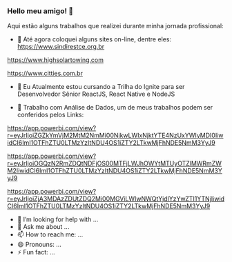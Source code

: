 ### Hello meu amigo! 👋
Aqui estão alguns trabalhos que realizei durante minha jornada profissional:

- 🔭 Até agora coloquei alguns sites on-line, dentre eles:
https://www.sindirestce.org.br

https://www.highsolartowing.com

https://www.citties.com.br

- 🌱 Eu Atualmente estou cursando a Trilha do Ignite para ser Desenvolvedor Sênior ReactJS, React Native e NodeJS

- 👯 Trabalho com Análise de Dados, um de meus trabalhos podem ser conferidos pelos Links:

https://app.powerbi.com/view?r=eyJrIjoiZGZkYmVjM2MtM2NmMi00NjkwLWIxNjktYTE4NzUxYWIyMDI0IiwidCI6ImI1OTFhZTU0LTMzYzItNDU4OS1iZTY2LTkwMjFhNDE5NmM3YyJ9

https://app.powerbi.com/view?r=eyJrIjoiOGQzN2RmZDQtNDFjOS00MTFjLWJhOWYtMTUyOTZlMWRmZWM2IiwidCI6ImI1OTFhZTU0LTMzYzItNDU4OS1iZTY2LTkwMjFhNDE5NmM3YyJ9

https://app.powerbi.com/view?r=eyJrIjoiZjA3MDAzZDUtZDQ2Mi00MGViLWIwNWQtYjdlYzYwZTI1YTNjIiwidCI6ImI1OTFhZTU0LTMzYzItNDU4OS1iZTY2LTkwMjFhNDE5NmM3YyJ9


- 🤔 I’m looking for help with ...
- 💬 Ask me about ...
- 📫 How to reach me: ...
- 😄 Pronouns: ...
- ⚡ Fun fact: ...


<!--


-->
